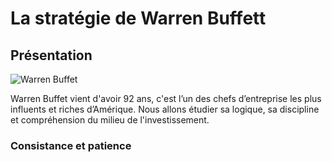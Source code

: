 # La stratégie de Warren Buffett
## Présentation

![Warren Buffet](https://www.fundraisers.fr/sites/default/files/public/img/article/warren-buffet-2.jpg)

Warren Buffet vient d'avoir 92 ans, c'est l’un des chefs d’entreprise les plus influents et riches d’Amérique.
Nous allons étudier sa logique, sa discipline et compréhension du milieu de l'investissement.

### Consistance et patience